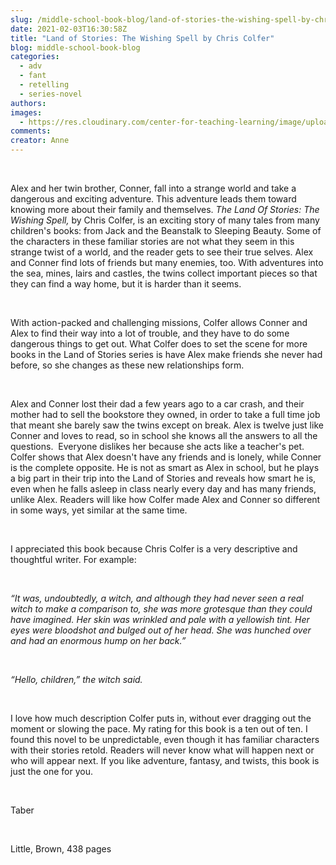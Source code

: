 ```yaml
---
slug: /middle-school-book-blog/land-of-stories-the-wishing-spell-by-chris-colfer
date: 2021-02-03T16:30:58Z
title: "Land of Stories: The Wishing Spell by Chris Colfer"
blog: middle-school-book-blog
categories:
  - adv
  - fant
  - retelling
  - series-novel
authors:
images:
  - https://res.cloudinary.com/center-for-teaching-learning/image/upload/v1637513118/Land-of-Stories-Taber-1.jpg.jpg
comments:
creator: Anne
---
```


<div class="wp-block-image"><figure class="alignleft size-large is-resized"/></div>
<!-- /wp:image --><br /><!-- wp:paragraph -->
<p>Alex and her twin brother, Conner, fall into a strange world and take a dangerous and exciting adventure. This adventure leads them toward knowing more about their family and themselves. <em>The Land Of Stories: The Wishing Spell,</em> by Chris Colfer, is an exciting story of many tales from many children's books: from Jack and the Beanstalk to Sleeping Beauty. Some of the characters in these familiar stories are not what they seem in this strange twist of a world, and the reader gets to see their true selves. Alex and Conner find lots of friends but many enemies, too. With adventures into the sea, mines, lairs and castles, the twins collect important pieces so that they can find a way home, but it is harder than it seems.</p>
<!-- /wp:paragraph --><br /><!-- wp:paragraph -->
<p>With action-packed and challenging missions, Colfer allows Conner and Alex to find their way into a lot of trouble, and they have to do some dangerous things to get out. What Colfer does to set the scene for more books in the Land of Stories series is have Alex make friends she never had before, so she changes as these new relationships form.</p>
<!-- /wp:paragraph --><br /><!-- wp:paragraph -->
<p>Alex and Conner lost their dad a few years ago to a car crash, and their mother had to sell the bookstore they owned, in order to take a full time job that meant she barely saw the twins except on break. Alex is twelve just like Conner and loves to read, so in school she knows all the answers to all the questions.  Everyone dislikes her because she acts like a teacher's pet. Colfer shows that Alex doesn't have any friends and is lonely, while Conner is the complete opposite. He is not as smart as Alex in school, but he plays a big part in their trip into the Land of Stories and reveals how smart he is, even when he falls asleep in class nearly every day and has many friends, unlike Alex. Readers will like how Colfer made Alex and Conner so different in some ways, yet similar at the same time.</p>
<!-- /wp:paragraph --><br /><!-- wp:paragraph -->
<p>I appreciated this book because Chris Colfer is a very descriptive and thoughtful writer. For example: </p>
<!-- /wp:paragraph --><br /><!-- wp:paragraph -->
<p><em>“It was, undoubtedly, a witch, and although they had never seen a real witch to make a comparison to, she was more grotesque than they could have imagined. Her skin was wrinkled and pale with a yellowish tint. Her eyes were bloodshot and bulged out of her head. She was hunched over and had an enormous hump on her back.”</em></p>
<!-- /wp:paragraph --><br /><!-- wp:paragraph -->
<p><em>“Hello, children,” the witch said. </em></p>
<!-- /wp:paragraph --><br /><!-- wp:paragraph -->
<p>I love how much description Colfer puts in, without ever dragging out the moment or slowing the pace. My rating for this book is a ten out of ten. I found this novel to be unpredictable, even though it has familiar characters with their stories retold. Readers will never know what will happen next or who will appear next. If you like adventure, fantasy, and twists, this book is just the one for you.</p>
<!-- /wp:paragraph --><br /><!-- wp:paragraph -->
<p>Taber</p>
<!-- /wp:paragraph --><br /><!-- wp:paragraph -->
<p>Little, Brown, 438 pages</p>
<!-- /wp:paragraph -->

